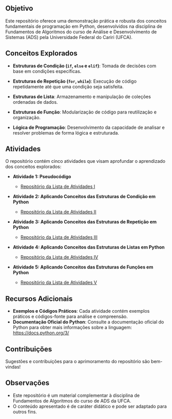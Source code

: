 ## Objetivo
Este repositório oferece uma demonstração prática e robusta dos conceitos fundamentais de programação em Python, desenvolvidos na disciplina de Fundamentos de Algoritmos do curso de Análise e Desenvolvimento de Sistemas (ADS) pela Universidade Federal do Cariri (UFCA).

## Conceitos Explorados
* **Estruturas de Condição (`if`, `else` e `elif`)**: Tomada de decisões com base em condições específicas.

* **Estruturas de Repetição (`for`, `while`)**: Execução de código repetidamente até que uma condição seja satisfeita.

* **Estruturas de Lista**: Armazenamento e manipulação de coleções ordenadas de dados.

* **Estruturas de Função**: Modularização de código para reutilização e organização.

* **Lógica de Programação**: Desenvolvimento da capacidade de analisar e resolver problemas de forma lógica e estruturada.


## Atividades

O repositório contém cinco atividades que visam aprofundar o aprendizado dos conceitos explorados:

* **Atividade 1: Pseudocódigo**
   - [Repositório da Lista de Atividades I](https://github.com/devitruvius/ADS-Pseudocodigos-Atividades)

* **Atividade 2: Aplicando Conceitos das Estruturas de Condição em Python**
   - [Repositório da Lista de Atividades II](https://github.com/devitruvius/ADS-Python-Conditional-Statement)

* **Atividade 3: Aplicando Conceitos das Estruturas de Repetição em Python**
   - [Repositório da Lista de Atividades III](https://github.com/devitruvius/ADS-Python-Loop-Statement)

* **Atividade 4: Aplicando Conceitos das Estruturas de Listas em Python**
   - [Repositório da Lista de Atividades IV](https://github.com/devitruvius/ADS-Python-Lists)

* **Atividade 5: Aplicando Conceitos das Estruturas de Funções em Python**
   - [Repositório da Lista de Atividades V](https://github.com/devitruvius/ADS-Python-Functions)
 
## Recursos Adicionais

* **Exemplos e Códigos Práticos**: Cada atividade contém exemplos práticos e códigos-fonte para análise e compreensão.
* **Documentação Oficial do Python**: Consulte a documentação oficial do Python para obter mais informações sobre a linguagem: https://docs.python.org/3/

## Contribuições

Sugestões e contribuições para o aprimoramento do repositório são bem-vindas!

## Observações

* Este repositório é um material complementar à disciplina de Fundamentos de Algoritmos do curso de ADS da UFCA.
* O conteúdo apresentado é de caráter didático e pode ser adaptado para outros fins.
